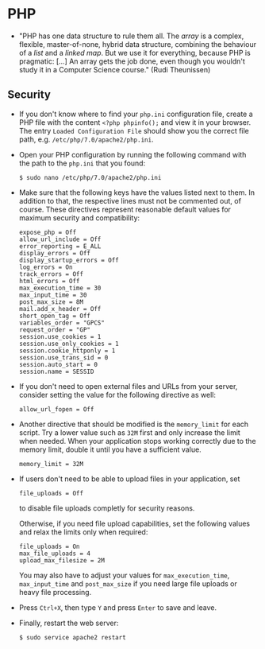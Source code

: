 # PHP

 * "PHP has one data structure to rule them all. The *array* is a complex, flexible, master-of-none, hybrid data structure, combining the behaviour of a *list* and a *linked map*. But we use it for everything, because PHP is pragmatic: [...] An array gets the job done, even though you wouldn't study it in a Computer Science course." (Rudi Theunissen)

## Security

 * If you don't know where to find your `php.ini` configuration file, create a PHP file with the content `<?php phpinfo();` and view it in your browser. The entry `Loaded Configuration File` should show you the correct file path, e.g. `/etc/php/7.0/apache2/php.ini`.

 * Open your PHP configuration by running the following command with the path to the `php.ini` that you found:

   ```
   $ sudo nano /etc/php/7.0/apache2/php.ini
   ```

 * Make sure that the following keys have the values listed next to them. In addition to that, the respective lines must not be commented out, of course. These directives represent reasonable default values for maximum security and compatibility:

   ```
   expose_php = Off
   allow_url_include = Off
   error_reporting = E_ALL
   display_errors = Off
   display_startup_errors = Off
   log_errors = On
   track_errors = Off
   html_errors = Off
   max_execution_time = 30
   max_input_time = 30
   post_max_size = 8M
   mail.add_x_header = Off
   short_open_tag = Off
   variables_order = "GPCS"
   request_order = "GP"
   session.use_cookies = 1
   session.use_only_cookies = 1
   session.cookie_httponly = 1
   session.use_trans_sid = 0
   session.auto_start = 0
   session.name = SESSID
   ```

 * If you don't need to open external files and URLs from your server, consider setting the value for the following directive as well:

   ```
   allow_url_fopen = Off
   ```

 * Another directive that should be modified is the `memory_limit` for each script. Try a lower value such as `32M` first and only increase the limit when needed. When your application stops working correctly due to the memory limit, double it until you have a sufficient value.

   ```
   memory_limit = 32M
   ```

 * If users don't need to be able to upload files in your application, set

   ```
   file_uploads = Off
   ```

   to disable file uploads completly for security reasons.

   Otherwise, if you need file upload capabilities, set the following values and relax the limits only when required:

   ```
   file_uploads = On
   max_file_uploads = 4
   upload_max_filesize = 2M
   ```

   You may also have to adjust your values for `max_execution_time`, `max_input_time` and `post_max_size` if you need large file uploads or heavy file processing.

 * Press `Ctrl+X`, then type `Y` and press `Enter` to save and leave.

 * Finally, restart the web server:

   ```
   $ sudo service apache2 restart
   ```
